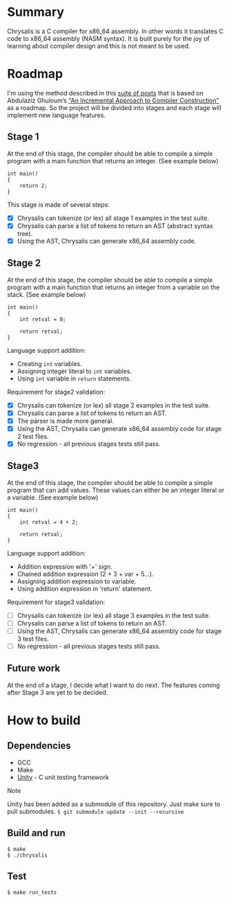 # Summary
Chrysalis is a C compiler for x86_64 assembly. In other words it translates C code to x86_64 assembly (NASM syntax).
It is built purely for the joy of learning about compiler design and this is not meant to be used.

# Roadmap
I'm using the method described in this [suite of posts](https://norasandler.com/2017/11/29/Write-a-Compiler.html) that is based on Abdulaziz Ghuloum’s ["An Incremental Approach to Compiler Construction"](http://scheme2006.cs.uchicago.edu/11-ghuloum.pdf) as a roadmap.
So the project will be divided into stages and each stage will implement new language features.

## Stage 1
At the end of this stage, the compiler should be able to compile a simple program with a main function that returns an integer. (See example below)
```
int main()
{
    return 2;
}
```
This stage is made of several steps:
- [x] Chrysalis can tokenize (or lex) all stage 1 examples in the test suite.
- [x] Chrysalis can parse a list of tokens to return an AST (abstract syntax tree).
- [x] Using the AST, Chrysalis can generate x86_64 assembly code.

## Stage 2
At the end of this stage, the compiler should be able to compile a simple program with a main function that returns an integer from a variable on the stack. (See example below)
```
int main()
{
    int retval = 0;

    return retval;
}
```
Language support addition:
- Creating `int` variables.
- Assigning integer literal to `int` variables.
- Using `int` variable in `return` statements.

Requirement for stage2 validation:
- [x] Chrysalis can tokenize (or lex) all stage 2 examples in the test suite.
- [x] Chrysalis can parse a list of tokens to return an AST.
- [x] The parser is made more general.
- [x] Using the AST, Chrysalis can generate x86_64 assembly code for stage 2 test files.
- [x] No regression - all previous stages tests still pass.

## Stage3
At the end of this stage, the compiler should be able to compile a simple program that can add values. These values can either be an integer literal or a variable. (See example below)
```
int main()
{
    int retval = 4 + 2;

    return retval;
}
```
Language support addition:
- Addition expression with '+' sign.
- Chained addition expression (2 + 3 + var + 5...).
- Assigning addition expression to variable.
- Using addition expression in 'return' statement.

Requirement for stage3 validation:
- [ ] Chrysalis can tokenize (or lex) all stage 3 examples in the test suite.
- [ ] Chrysalis can parse a list of tokens to return an AST.
- [ ] Using the AST, Chrysalis can generate x86_64 assembly code for stage 3 test files.
- [ ] No regression - all previous stages tests still pass.

## Future work
At the end of a stage, I decide what I want to do next.
The features coming after Stage 3 are yet to be decided.

# How to build
## Dependencies
- GCC
- Make
- [Unity](https://github.com/ThrowTheSwitch/Unity) - C unit testing framework

> [!NOTE]
> Unity has been added as a submodule of this repository. Just make sure to pull submodules.
>``` $ git submodule update --init --recursive ```


## Build and run
```
$ make
$ ./chrysalis
```

## Test
```
$ make run_tests
```
